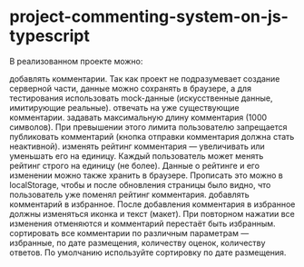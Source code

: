 # project-commenting-system-on-js-typescript


В реализованном проекте можно:

добавлять комментарии. Так как проект не подразумевает создание серверной части, данные можно сохранять в браузере, 
а для тестирования использовать mock-данные (искусственные данные, имитирующие реальные).
отвечать на уже существующие комментарии.
задавать максимальную длину комментария (1000 символов).
При превышении этого лимита пользователю запрещается публиковать комментарий (кнопка отправки комментария должна стать неактивной).
изменять рейтинг комментария — увеличивать или уменьшать его на единицу. Каждый пользователь может менять рейтинг строго на единицу (не более). 
Данные о рейтинге и его изменении можно также хранить в браузере. 
Прописать это можно в localStorage, чтобы и после обновления страницы было видно, что пользователь уже поменял рейтинг комментария.
добавлять комментарий в избранное. После добавления комментария в избранное должны изменяться иконка и текст (макет). 
При повторном нажатии все изменения отменяются и комментарий перестаёт быть избранным.
сортировать все комментарии по различным параметрам — избранные, по дате размещения, количеству оценок, количеству ответов.
По умолчанию используйте сортировку по дате размещения.
